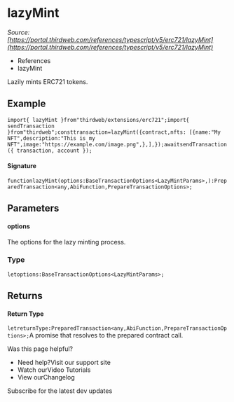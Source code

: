 # lazyMint

*Source: [https://portal.thirdweb.com/references/typescript/v5/erc721/lazyMint](https://portal.thirdweb.com/references/typescript/v5/erc721/lazyMint)*

* References
* lazyMint

Lazily mints ERC721 tokens.

## Example

`import{ lazyMint }from"thirdweb/extensions/erc721";import{ sendTransaction }from"thirdweb";consttransaction=lazyMint({contract,nfts: [{name:"My NFT",description:"This is my NFT",image:"https://example.com/image.png",},],});awaitsendTransaction({ transaction, account });`
#### Signature

`functionlazyMint(options:BaseTransactionOptions<LazyMintParams>,):PreparedTransaction<any,AbiFunction,PrepareTransactionOptions>;`
## Parameters

#### options

The options for the lazy minting process.

### Type

`letoptions:BaseTransactionOptions<LazyMintParams>;`
## Returns

#### Return Type

`letreturnType:PreparedTransaction<any,AbiFunction,PrepareTransactionOptions>;`A promise that resolves to the prepared contract call.

Was this page helpful?

* Need help?Visit our support site
* Watch ourVideo Tutorials
* View ourChangelog

Subscribe for the latest dev updates

